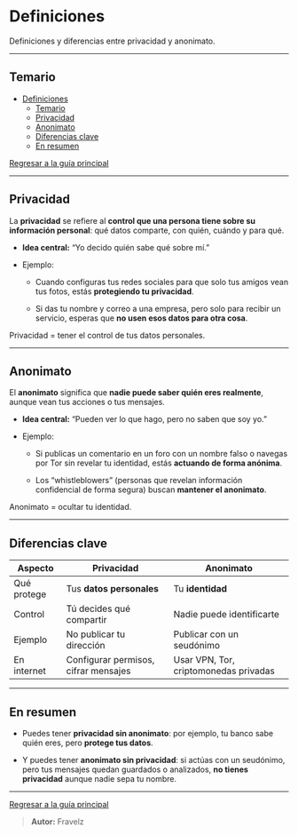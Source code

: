 # Definiciones

Definiciones y diferencias entre privacidad y anonimato.

---

## Temario

- [Definiciones](#definiciones)
  - [Temario](#temario)
  - [Privacidad](#privacidad)
  - [Anonimato](#anonimato)
  - [Diferencias clave](#diferencias-clave)
  - [En resumen](#en-resumen)

[Regresar a la guía principal](./../readme.md#11-privacidad-y-anonimato)

---

## Privacidad

La **privacidad** se refiere al **control que una persona tiene sobre su información personal**: qué datos comparte, con quién, cuándo y para qué.

- **Idea central:** “Yo decido quién sabe qué sobre mí.”

- Ejemplo:

  - Cuando configuras tus redes sociales para que solo tus amigos vean tus fotos, estás **protegiendo tu privacidad**.

  - Si das tu nombre y correo a una empresa, pero solo para recibir un servicio, esperas que **no usen esos datos para otra cosa**.

Privacidad = tener el control de tus datos personales.

---

## Anonimato

El **anonimato** significa que **nadie puede saber quién eres realmente**, aunque vean tus acciones o tus mensajes.

- **Idea central:** “Pueden ver lo que hago, pero no saben que soy yo.”

- Ejemplo:

  - Si publicas un comentario en un foro con un nombre falso o navegas por Tor sin revelar tu identidad, estás **actuando de forma anónima**.

  - Los “whistleblowers” (personas que revelan información confidencial de forma segura) buscan **mantener el anonimato**.

Anonimato = ocultar tu identidad.

---

## Diferencias clave

| Aspecto     | **Privacidad**                       | **Anonimato**                         |
| ----------- | ------------------------------------ | ------------------------------------- |
| Qué protege | Tus **datos personales**             | Tu **identidad**                      |
| Control     | Tú decides qué compartir             | Nadie puede identificarte             |
| Ejemplo     | No publicar tu dirección             | Publicar con un seudónimo             |
| En internet | Configurar permisos, cifrar mensajes | Usar VPN, Tor, criptomonedas privadas |

---

## En resumen

- Puedes tener **privacidad sin anonimato**: por ejemplo, tu banco sabe quién eres, pero **protege tus datos**.

- Y puedes tener **anonimato sin privacidad**: si actúas con un seudónimo, pero tus mensajes quedan guardados o analizados, **no tienes privacidad** aunque nadie sepa tu nombre.

---

[Regresar a la guía principal](./../readme.md#11-privacidad-y-anonimato)

> **Autor:** Fravelz
